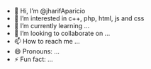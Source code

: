 - 👋 Hi, I’m @jharifAparicio
- 👀 I’m interested in c++, php, html, js and css
- 🌱 I’m currently learning ...
- 💞️ I’m looking to collaborate on ...
- 📫 How to reach me ...
- 😄 Pronouns: ...
- ⚡ Fun fact: ...

<!---
jharifAparicio/jharifAparicio is a ✨ special ✨ repository because its `README.md` (this file) appears on your GitHub profile.
You can click the Preview link to take a look at your changes.
--->
